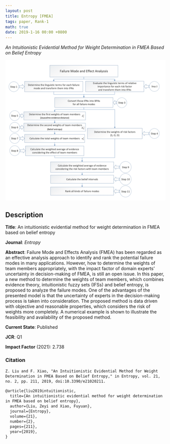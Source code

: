 ```yaml
---
layout: post
title: Entropy [FMEA]
tags: paper, Rank-1
math: true
date: 2019-1-16 00:00 +0800
---
```


*An Intuitionistic Evidential Method for Weight Determination in FMEA Based on Belief Entropy*

![GA](https://github.com/Samlzy/pics/raw/Samlzy-patch-1/LiuXiao02.png)


## Description

**Title**: An intuitionistic evidential method for weight determination in FMEA based on belief entropy

**Journal**: *Entropy*

**Abstract**: Failure Mode and Effects Analysis (FMEA) has been regarded as an effective analysis approach to identify and rank the potential failure modes in many applications. However, how to determine the weights of team members appropriately, with the impact factor of domain experts’ uncertainty in decision-making of FMEA, is still an open issue. In this paper, a new method to determine the weights of team members, which combines evidence theory, intuitionistic fuzzy sets (IFSs) and belief entropy, is proposed to analyze the failure modes. One of the advantages of the presented model is that the uncertainty of experts in the decision-making process is taken into consideration. The proposed method is data driven with objective and reasonable properties, which considers the risk of weights more completely. A numerical example is shown to illustrate the feasibility and availability of the proposed method.

**Current State**: Published

**JCR**: Q1

**Impact Factor** (2021): 2.738


### Citation

```
Z. Liu and F. Xiao, "An Intuitionistic Evidential Method for Weight Determination in FMEA Based on Belief Entropy," in Entropy, vol. 21, no. 2, pp. 211, 2019, doi:10.3390/e21020211.
```

```
@article{liu2019intuitionistic,
  title={An intuitionistic evidential method for weight determination in FMEA based on belief entropy},
  author={Liu, Zeyi and Xiao, Fuyuan},
  journal={Entropy},
  volume={21},
  number={2},
  pages={211},
  year={2019},
}
```
